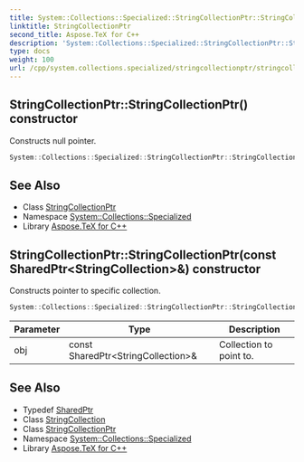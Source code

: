 ```yaml
---
title: System::Collections::Specialized::StringCollectionPtr::StringCollectionPtr constructor
linktitle: StringCollectionPtr
second_title: Aspose.TeX for C++
description: 'System::Collections::Specialized::StringCollectionPtr::StringCollectionPtr constructor. Constructs null pointer in C++.'
type: docs
weight: 100
url: /cpp/system.collections.specialized/stringcollectionptr/stringcollectionptr/
---
```

## StringCollectionPtr::StringCollectionPtr() constructor


Constructs null pointer.

```cpp
System::Collections::Specialized::StringCollectionPtr::StringCollectionPtr()
```

## See Also

* Class [StringCollectionPtr](../)
* Namespace [System::Collections::Specialized](../../)
* Library [Aspose.TeX for C++](../../../)
## StringCollectionPtr::StringCollectionPtr(const SharedPtr\<StringCollection\>\&) constructor


Constructs pointer to specific collection.

```cpp
System::Collections::Specialized::StringCollectionPtr::StringCollectionPtr(const SharedPtr<StringCollection> &obj)
```


| Parameter | Type | Description |
| --- | --- | --- |
| obj | const SharedPtr\<StringCollection\>\& | Collection to point to. |

## See Also

* Typedef [SharedPtr](../../../system/sharedptr/)
* Class [StringCollection](../../stringcollection/)
* Class [StringCollectionPtr](../)
* Namespace [System::Collections::Specialized](../../)
* Library [Aspose.TeX for C++](../../../)
